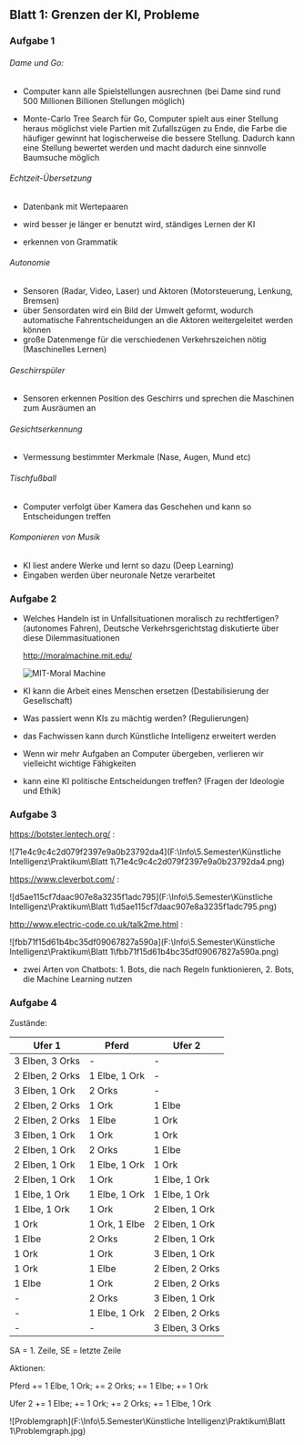 ## Blatt 1: Grenzen der KI, Probleme

### Aufgabe 1

###### Dame und Go:

- Computer kann alle Spielstellungen ausrechnen (bei Dame sind rund 500 Millionen Billionen Stellungen möglich)

- Monte-Carlo Tree Search für Go, Computer spielt aus einer Stellung heraus möglichst viele Partien mit Zufallszügen zu Ende, die Farbe die häufiger gewinnt hat logischerweise die bessere Stellung. Dadurch kann eine Stellung bewertet werden und macht dadurch eine sinnvolle Baumsuche möglich

###### Echtzeit-Übersetzung

- Datenbank mit Wertepaaren

- wird besser je länger er benutzt wird, ständiges Lernen der KI

- erkennen von Grammatik

###### Autonomie

- Sensoren (Radar, Video, Laser) und Aktoren (Motorsteuerung, Lenkung, Bremsen)
- über Sensordaten wird ein Bild der Umwelt geformt, wodurch automatische Fahrentscheidungen an die Aktoren weitergeleitet werden können
- große Datenmenge für die verschiedenen Verkehrszeichen nötig (Maschinelles Lernen)

###### Geschirrspüler

- Sensoren erkennen Position des Geschirrs und sprechen die Maschinen zum Ausräumen an

###### Gesichtserkennung

- Vermessung bestimmter Merkmale (Nase, Augen, Mund etc)

###### Tischfußball

- Computer verfolgt über Kamera das Geschehen und kann so Entscheidungen treffen

###### Komponieren von Musik

- KI liest andere Werke und lernt so dazu (Deep Learning)
- Eingaben werden über neuronale Netze verarbeitet

### Aufgabe 2

- Welches Handeln ist in Unfallsituationen moralisch zu rechtfertigen? (autonomes Fahren), Deutsche Verkehrsgerichtstag diskutierte über diese Dilemmasituationen

  http://moralmachine.mit.edu/

  ![MIT-Moral Machine](https://raw.githubusercontent.com/MiNickel/KI/Blatt1/bilder/MIT.jpg)

- KI kann die Arbeit eines Menschen ersetzen (Destabilisierung der Gesellschaft)

- Was passiert wenn KIs zu mächtig werden?  (Regulierungen)

- das Fachwissen kann durch Künstliche Intelligenz erweitert werden

- Wenn wir mehr Aufgaben an Computer übergeben, verlieren wir vielleicht wichtige Fähigkeiten

- kann eine KI politische Entscheidungen treffen? (Fragen der Ideologie und Ethik)


### Aufgabe 3

https://botster.lentech.org/ :

![71e4c9c4c2d079f2397e9a0b23792da4](F:\Info\5.Semester\Künstliche Intelligenz\Praktikum\Blatt 1\71e4c9c4c2d079f2397e9a0b23792da4.png)

https://www.cleverbot.com/ :

![d5ae115cf7daac907e8a3235f1adc795](F:\Info\5.Semester\Künstliche Intelligenz\Praktikum\Blatt 1\d5ae115cf7daac907e8a3235f1adc795.png)

http://www.electric-code.co.uk/talk2me.html :

![fbb71f15d61b4bc35df09067827a590a](F:\Info\5.Semester\Künstliche Intelligenz\Praktikum\Blatt 1\fbb71f15d61b4bc35df09067827a590a.png)

- zwei Arten von Chatbots: 1. Bots, die nach Regeln funktionieren, 2. Bots, die Machine Learning nutzen

### Aufgabe 4

Zustände:


| Ufer 1          | Pferd         | Ufer 2          |
| --------------- | ------------- | --------------- |
| 3 Elben, 3 Orks | -             | -               |
| 2 Elben, 2 Orks | 1 Elbe, 1 Ork | -               |
| 3 Elben, 1 Ork  | 2 Orks        | -               |
| 2 Elben, 2 Orks | 1 Ork         | 1 Elbe          |
| 2 Elben, 2 Orks | 1 Elbe        | 1 Ork           |
| 3 Elben, 1 Ork  | 1 Ork         | 1 Ork           |
| 2 Elben, 1 Ork  | 2 Orks        | 1 Elbe          |
| 2 Elben, 1 Ork  | 1 Elbe, 1 Ork | 1 Ork           |
| 2 Elben, 1 Ork  | 1 Ork         | 1 Elbe, 1 Ork   |
| 1 Elbe, 1 Ork   | 1 Elbe, 1 Ork | 1 Elbe, 1 Ork   |
| 1 Elbe, 1 Ork   | 1 Ork         | 2 Elben, 1 Ork  |
| 1 Ork           | 1 Ork, 1 Elbe | 2 Elben, 1 Ork  |
| 1 Elbe          | 2 Orks        | 2 Elben, 1 Ork  |
| 1 Ork           | 1 Ork         | 3 Elben, 1 Ork  |
| 1 Ork           | 1 Elbe        | 2 Elben, 2 Orks |
| 1 Elbe          | 1 Ork         | 2 Elben, 2 Orks |
| -               | 2 Orks        | 3 Elben, 1 Ork  |
| -               | 1 Elbe, 1 Ork | 2 Elben, 2 Orks |
| -               | -             | 3 Elben, 3 Orks |

SA = 1. Zeile, SE = letzte Zeile

Aktionen:

Pferd += 1 Elbe, 1 Ork; += 2 Orks; += 1 Elbe; += 1 Ork

Ufer 2 += 1 Elbe; += 1 Ork; += 2 Orks; += 1 Elbe, 1 Ork

![Problemgraph](F:\Info\5.Semester\Künstliche Intelligenz\Praktikum\Blatt 1\Problemgraph.jpg)
